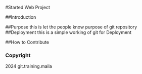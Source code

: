 #Started Web Project

##Introduction

##Purpose
this is let the people know purpose of git repository
##Deployment
this is a simple working of git for Deployment

##How to Contribute

### Copyright
2024 git.training.maila